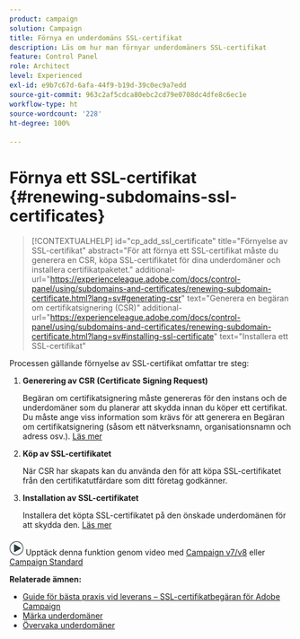 ```yaml
---
product: campaign
solution: Campaign
title: Förnya en underdomäns SSL-certifikat
description: Läs om hur man förnyar underdomäners SSL-certifikat
feature: Control Panel
role: Architect
level: Experienced
exl-id: e9b7c67d-6afa-44f9-b19d-39c0ec9a7edd
source-git-commit: 963c2af5cdca80ebc2cd79e0708dc4dfe8c6ec1e
workflow-type: ht
source-wordcount: '228'
ht-degree: 100%

---
```


# Förnya ett SSL-certifikat {#renewing-subdomains-ssl-certificates}

>[!CONTEXTUALHELP]
>id="cp_add_ssl_certificate"
>title="Förnyelse av SSL-certifikat"
>abstract="För att förnya ett SSL-certifikat måste du generera en CSR, köpa SSL-certifikatet för dina underdomäner och installera certifikatpaketet."
>additional-url="https://experienceleague.adobe.com/docs/control-panel/using/subdomains-and-certificates/renewing-subdomain-certificate.html?lang=sv#generating-csr" text="Generera en begäran om certifikatsignering (CSR)"
>additional-url="https://experienceleague.adobe.com/docs/control-panel/using/subdomains-and-certificates/renewing-subdomain-certificate.html?lang=sv#installing-ssl-certificate" text="Installera ett SSL-certifikat"

Processen gällande förnyelse av SSL-certifikat omfattar tre steg:

1. **Generering av CSR (Certificate Signing Request)**

   Begäran om certifikatsignering måste genereras för den instans och de underdomäner som du planerar att skydda innan du köper ett certifikat.  Du måste ange viss information som krävs för att generera en Begäran om certifikatsignering (såsom ett nätverksnamn, organisationsnamn och adress osv.). [Läs mer](generate-csr.md)

1. **Köp av SSL-certifikatet**

   När CSR har skapats kan du använda den för att köpa SSL-certifikatet från den certifikatutfärdare som ditt företag godkänner.

1. **Installation av SSL-certifikatet**

   Installera det köpta SSL-certifikatet på den önskade underdomänen för att skydda den. [Läs mer](install-ssl-certificate.md)

![](assets/do-not-localize/how-to-video.png) Upptäck denna funktion genom video med [Campaign v7/v8](https://experienceleague.adobe.com/docs/campaign-classic-learn/control-panel/subdomains-and-certificates/adding-ssl-certificates.html?lang=sv#subdomains-and-certificates) eller [Campaign Standard](https://experienceleague.adobe.com/docs/campaign-standard-learn/control-panel/subdomains-and-certificates/adding-ssl-certificates.html?lang=sv#adding-ssl-certificates)

**Relaterade ämnen:**

* [Guide för bästa praxis vid leverans – SSL-certifikatbegäran för Adobe Campaign](https://experienceleague.adobe.com/docs/deliverability-learn/deliverability-best-practice-guide/additional-resources/campaign/ac-ssl-certificate-request.html?lang=sv)
* [Märka underdomäner](../../subdomains-certificates/using/subdomains-branding.md)
* [Övervaka underdomäner](../../subdomains-certificates/using/monitoring-subdomains.md)
